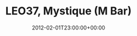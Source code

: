 ---
templateKey: event
guid: 0896f50e-6eab-11ea-99c5-002590d1d1b0
date: 2012-02-01T23:00:00+00:00
eventTime: '11pm'
title: LEO37, Mystique (M Bar)
artist: LEO37
city: Taipei
venue: Mystique (M Bar)
group: LEO37
---